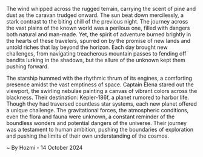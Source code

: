 
The wind whipped across the rugged terrain, carrying the scent of pine and dust as the caravan trudged onward. The sun beat down mercilessly, a stark contrast to the biting chill of the previous night. The journey across the vast plains of the known world was a perilous one, filled with dangers both natural and man-made. Yet, the spirit of adventure burned brightly in the hearts of these travelers, spurred on by the promise of new lands and untold riches that lay beyond the horizon.  Each day brought new challenges, from navigating treacherous mountain passes to fending off bandits lurking in the shadows, but the allure of the unknown kept them pushing forward.

The starship hummed with the rhythmic thrum of its engines, a comforting presence amidst the vast emptiness of space. Captain Elena stared out the viewport, the swirling nebulae painting a canvas of vibrant colors across the blackness. Their destination: Kepler-186f, a planet rumored to harbor life. Though they had traversed countless star systems, each new planet offered a unique challenge. The gravitational forces, the atmospheric conditions, even the flora and fauna were unknown, a constant reminder of the boundless wonders and potential dangers of the universe. Their journey was a testament to human ambition, pushing the boundaries of exploration and pushing the limits of their own understanding of the cosmos. 

~ By Hozmi - 14 October 2024
